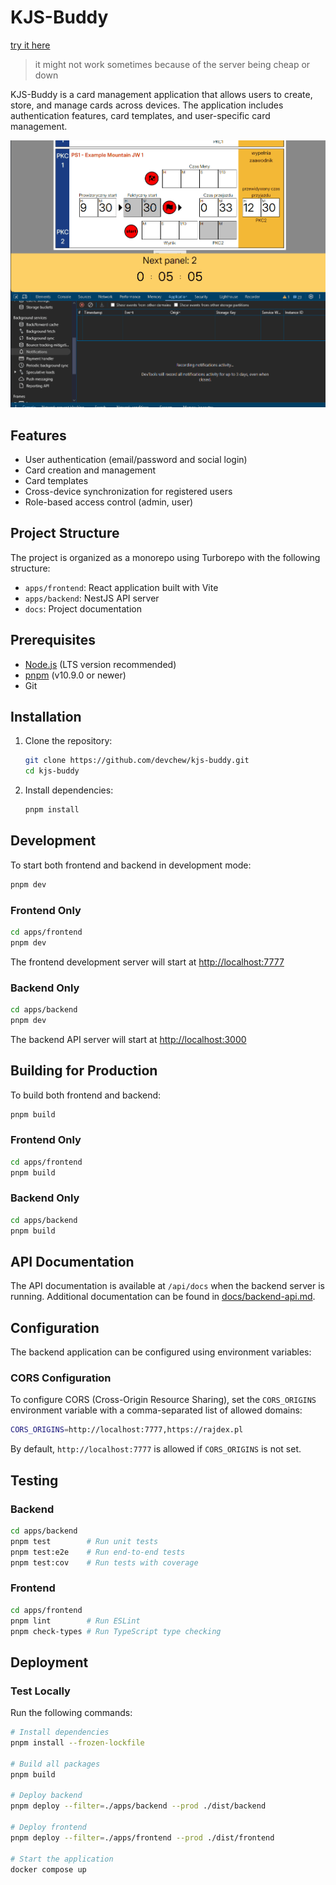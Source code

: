 # KJS-Buddy

[try it here](https://rajdex.pl/)
> it might not work sometimes because of the server being cheap or down

KJS-Buddy is a card management application that allows users to create, store, and manage cards across devices. The application includes authentication features, card templates, and user-specific card management.

![countdown](./docs/countdown.gif)

## Features

- User authentication (email/password and social login)
- Card creation and management
- Card templates
- Cross-device synchronization for registered users
- Role-based access control (admin, user)

## Project Structure

The project is organized as a monorepo using Turborepo with the following structure:

- `apps/frontend`: React application built with Vite
- `apps/backend`: NestJS API server
- `docs`: Project documentation

## Prerequisites

- [Node.js](https://nodejs.org/) (LTS version recommended)
- [pnpm](https://pnpm.io/) (v10.9.0 or newer)
- Git

## Installation

1. Clone the repository:
   ```bash
   git clone https://github.com/devchew/kjs-buddy.git
   cd kjs-buddy
   ```

2. Install dependencies:
   ```bash
   pnpm install
   ```

## Development

To start both frontend and backend in development mode:

```bash
pnpm dev
```

### Frontend Only

```bash
cd apps/frontend
pnpm dev
```

The frontend development server will start at [http://localhost:7777](http://localhost:7777)

### Backend Only

```bash
cd apps/backend
pnpm dev
```

The backend API server will start at [http://localhost:3000](http://localhost:3000)

## Building for Production

To build both frontend and backend:

```bash
pnpm build
```

### Frontend Only

```bash
cd apps/frontend
pnpm build
```

### Backend Only

```bash
cd apps/backend
pnpm build
```

## API Documentation

The API documentation is available at `/api/docs` when the backend server is running.
Additional documentation can be found in [docs/backend-api.md](docs/backend-api.md).

## Configuration

The backend application can be configured using environment variables:

### CORS Configuration

To configure CORS (Cross-Origin Resource Sharing), set the `CORS_ORIGINS` environment variable with a comma-separated list of allowed domains:

```bash
CORS_ORIGINS=http://localhost:7777,https://rajdex.pl
```

By default, `http://localhost:7777` is allowed if `CORS_ORIGINS` is not set.

## Testing

### Backend

```bash
cd apps/backend
pnpm test        # Run unit tests
pnpm test:e2e    # Run end-to-end tests
pnpm test:cov    # Run tests with coverage
```

### Frontend

```bash
cd apps/frontend
pnpm lint        # Run ESLint
pnpm check-types # Run TypeScript type checking
```

## Deployment

### Test Locally

Run the following commands:

```bash
# Install dependencies
pnpm install --frozen-lockfile

# Build all packages
pnpm build

# Deploy backend
pnpm deploy --filter=./apps/backend --prod ./dist/backend

# Deploy frontend
pnpm deploy --filter=./apps/frontend --prod ./dist/frontend

# Start the application
docker compose up
```
